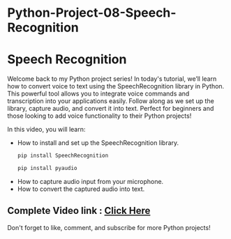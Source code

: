 # Python-Project-08-Speech-Recognition

# Speech Recognition
Welcome back to my Python project series! In today's tutorial, we’ll learn how to convert voice to text using the SpeechRecognition library in Python. This powerful tool allows you to integrate voice commands and transcription into your applications easily. Follow along as we set up the library, capture audio, and convert it into text. Perfect for beginners and those looking to add voice functionality to their Python projects!

In this video, you will learn:
- How to install and set up the SpeechRecognition library.
  ```python
  pip install SpeechRecognition
  ```
  ```python
  pip install pyaudio
  ```
- How to capture audio input from your microphone.
- How to convert the captured audio into text.

## Complete Video link : [Click Here](https://youtu.be/IW5CwF104zY)

Don't forget to like, comment, and subscribe for more Python projects!
